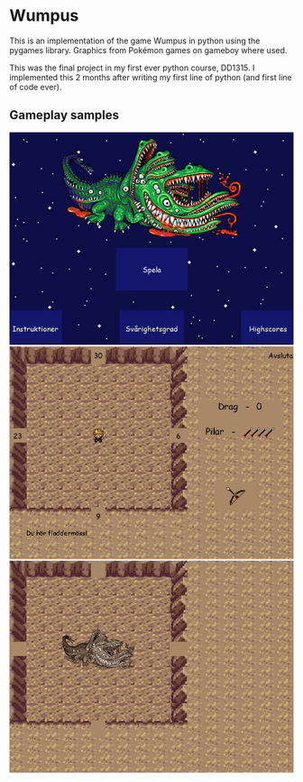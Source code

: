 # Wumpus

This is an implementation of the game Wumpus in python using the pygames library. Graphics from Pokémon games on gameboy where used.

This was the final project in my first ever python course, DD1315. I implemented this 2 months after writing my first line of python (and first line of code ever).

## Gameplay samples
![Start screen](/Images/StartScreen.png)
![Gameplay](/Images/Gameplay1.png)
![Wumpus got hit](/Images/Gameplay2.png)
